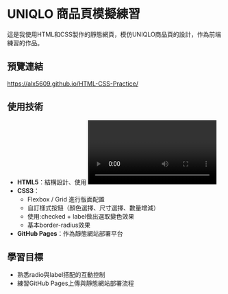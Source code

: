 # UNIQLO 商品頁模擬練習

這是我使用HTML和CSS製作的靜態網頁，模仿UNIQLO商品頁的設計，作為前端練習的作品。

## 預覽連結

https://alx5609.github.io/HTML-CSS-Practice/

## 使用技術

- **HTML5**：結構設計、使用 <video>、表單元素（radio、select、button）等基本標籤
- **CSS3**：
  - Flexbox / Grid 進行版面配置
  - 自訂樣式按鈕（顏色選擇、尺寸選擇、數量增減）
  - 使用:checked + label做出選取變色效果
  - 基本border-radius效果
- **GitHub Pages**：作為靜態網站部署平台

## 學習目標

- 熟悉radio與label搭配的互動控制
- 練習GitHub Pages上傳與靜態網站部署流程
